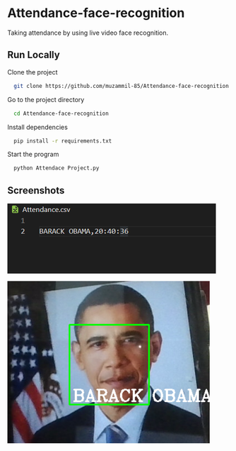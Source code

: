
# Attendance-face-recognition

Taking attendance by using live video face recognition.



## Run Locally

Clone the project

```bash
  git clone https://github.com/muzammil-85/Attendance-face-recognition.git
```

Go to the project directory

```bash
  cd Attendance-face-recognition
```

Install dependencies

```bash
  pip install -r requirements.txt
```

Start the program

```bash
  python Attendace Project.py
```


## Screenshots

![App Screenshot](https://raw.githubusercontent.com/muzammil-85/Attendance-face-recognition/master/readResource/attendanceshot.png)

![App Screenshot](https://raw.githubusercontent.com/muzammil-85/Attendance-face-recognition/master/readResource/faceshot.png)


